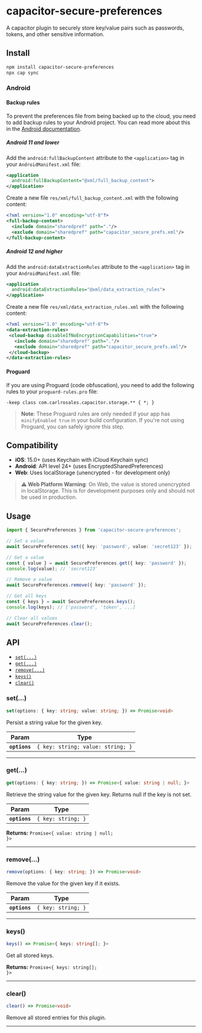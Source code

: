 # capacitor-secure-preferences

A capacitor plugin to securely store key/value pairs such as passwords, tokens, and other sensitive information.

## Install

```bash
npm install capacitor-secure-preferences
npx cap sync
```

### Android

#### Backup rules

To prevent the preferences file from being backed up to the cloud, you need to add backup rules to your Android project. You can read more about this in the [Android documentation](https://developer.android.com/identity/data/autobackup#IncludingFiles).

##### Android 11 and lower

Add the `android:fullBackupContent` attribute to the `<application>` tag in your `AndroidManifest.xml` file:

```xml
<application
  android:fullBackupContent="@xml/full_backup_content">
</application>
```

Create a new file `res/xml/full_backup_content.xml` with the following content:

```xml
<?xml version="1.0" encoding="utf-8"?>
<full-backup-content>
  <include domain="sharedpref" path="."/>
  <exclude domain="sharedpref" path="capacitor_secure_prefs.xml"/>
</full-backup-content>
```

##### Android 12 and higher

Add the `android:dataExtractionRules` attribute to the `<application>` tag in your `AndroidManifest.xml` file:

```xml
<application
  android:dataExtractionRules="@xml/data_extraction_rules">
</application>
```

Create a new file `res/xml/data_extraction_rules.xml` with the following content:

```xml
<?xml version="1.0" encoding="utf-8"?>
<data-extraction-rules>
 <cloud-backup disableIfNoEncryptionCapabilities="true">
   <include domain="sharedpref" path="."/>
   <exclude domain="sharedpref" path="capacitor_secure_prefs.xml"/>
 </cloud-backup>
</data-extraction-rules>
```

#### Proguard

If you are using Proguard (code obfuscation), you need to add the following rules to your `proguard-rules.pro` file:

```proguard
-keep class com.carlrosales.capacitor.storage.** { *; }
```

> **Note**: These Proguard rules are only needed if your app has `minifyEnabled true` in your build configuration. If you're not using Proguard, you can safely ignore this step.

## Compatibility

- **iOS**: 15.0+ (uses Keychain with iCloud Keychain sync)
- **Android**: API level 24+ (uses EncryptedSharedPreferences)
- **Web**: Uses localStorage (unencrypted - for development only)

> **⚠️ Web Platform Warning**: On Web, the value is stored unencrypted in localStorage. This is for development purposes only and should not be used in production.

## Usage

```typescript
import { SecurePreferences } from 'capacitor-secure-preferences';

// Set a value
await SecurePreferences.set({ key: 'password', value: 'secret123' });

// Get a value
const { value } = await SecurePreferences.get({ key: 'password' });
console.log(value); // 'secret123'

// Remove a value
await SecurePreferences.remove({ key: 'password' });

// Get all keys
const { keys } = await SecurePreferences.keys();
console.log(keys); // ['password', 'token', ...]

// Clear all values
await SecurePreferences.clear();
```

## API

<docgen-index>

- [`set(...)`](#set)
- [`get(...)`](#get)
- [`remove(...)`](#remove)
- [`keys()`](#keys)
- [`clear()`](#clear)

</docgen-index>

<docgen-api>
<!--Update the source file JSDoc comments and rerun docgen to update the docs below-->

### set(...)

```typescript
set(options: { key: string; value: string; }) => Promise<void>
```

Persist a string value for the given key.

| Param         | Type                                         |
| ------------- | -------------------------------------------- |
| **`options`** | <code>{ key: string; value: string; }</code> |

---

### get(...)

```typescript
get(options: { key: string; }) => Promise<{ value: string | null; }>
```

Retrieve the string value for the given key.
Returns null if the key is not set.

| Param         | Type                          |
| ------------- | ----------------------------- |
| **`options`** | <code>{ key: string; }</code> |

**Returns:** <code>Promise&lt;{ value: string | null; }&gt;</code>

---

### remove(...)

```typescript
remove(options: { key: string; }) => Promise<void>
```

Remove the value for the given key if it exists.

| Param         | Type                          |
| ------------- | ----------------------------- |
| **`options`** | <code>{ key: string; }</code> |

---

### keys()

```typescript
keys() => Promise<{ keys: string[]; }>
```

Get all stored keys.

**Returns:** <code>Promise&lt;{ keys: string[]; }&gt;</code>

---

### clear()

```typescript
clear() => Promise<void>
```

Remove all stored entries for this plugin.

---

</docgen-api>
